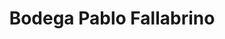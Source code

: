---
title: "Bodega Pablo Fallabrino"
url: /municipio-de-atlantida/bodega-pablo-fallabrino/
shop: Wein
---